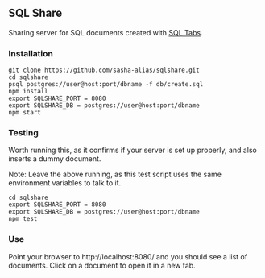 ## SQL Share

Sharing server for SQL documents created with [SQL Tabs](http://www.sqltabs.com).

### Installation

```
git clone https://github.com/sasha-alias/sqlshare.git
cd sqlshare
psql postgres://user@host:port/dbname -f db/create.sql
npm install
export SQLSHARE_PORT = 8080
export SQLSHARE_DB = postgres://user@host:port/dbname
npm start
```

### Testing

Worth running this, as it confirms if your server is set up properly, and also inserts a dummy document.

Note: Leave the above running, as this test script uses the same environment variables to talk to it.

```
cd sqlshare
export SQLSHARE_PORT = 8080
export SQLSHARE_DB = postgres://user@host:port/dbname
npm test
```

### Use

Point your browser to http://localhost:8080/ and you should see a list of documents. Click on a document to open it in a new tab.


